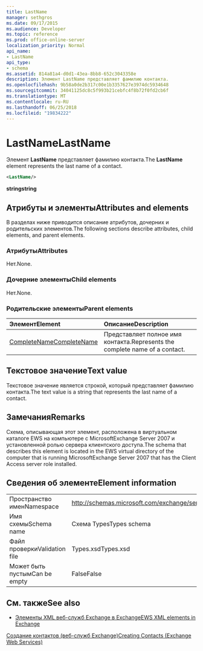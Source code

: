 ```yaml
---
title: LastName
manager: sethgros
ms.date: 09/17/2015
ms.audience: Developer
ms.topic: reference
ms.prod: office-online-server
localization_priority: Normal
api_name:
- LastName
api_type:
- schema
ms.assetid: 814a81a4-d0d1-43ea-8bb8-652c3043358e
description: Элемент LastName представляет фамилию контакта.
ms.openlocfilehash: 9b58a0de2b317c00e1b3357627e3974dc5934648
ms.sourcegitcommit: 34041125dc8c5f993b21cebfc4f8b72f0fd2cb6f
ms.translationtype: MT
ms.contentlocale: ru-RU
ms.lasthandoff: 06/25/2018
ms.locfileid: "19834222"
---
```

# <a name="lastname"></a><span data-ttu-id="05470-103">LastName</span><span class="sxs-lookup"><span data-stu-id="05470-103">LastName</span></span>

<span data-ttu-id="05470-104">Элемент **LastName** представляет фамилию контакта.</span><span class="sxs-lookup"><span data-stu-id="05470-104">The **LastName** element represents the last name of a contact.</span></span> 
  
```xml
<LastName/>
```

 <span data-ttu-id="05470-105">**string**</span><span class="sxs-lookup"><span data-stu-id="05470-105">**string**</span></span>
## <a name="attributes-and-elements"></a><span data-ttu-id="05470-106">Атрибуты и элементы</span><span class="sxs-lookup"><span data-stu-id="05470-106">Attributes and elements</span></span>

<span data-ttu-id="05470-107">В разделах ниже приводится описание атрибутов, дочерних и родительских элементов.</span><span class="sxs-lookup"><span data-stu-id="05470-107">The following sections describe attributes, child elements, and parent elements.</span></span>
  
### <a name="attributes"></a><span data-ttu-id="05470-108">Атрибуты</span><span class="sxs-lookup"><span data-stu-id="05470-108">Attributes</span></span>

<span data-ttu-id="05470-109">Нет.</span><span class="sxs-lookup"><span data-stu-id="05470-109">None.</span></span>
  
### <a name="child-elements"></a><span data-ttu-id="05470-110">Дочерние элементы</span><span class="sxs-lookup"><span data-stu-id="05470-110">Child elements</span></span>

<span data-ttu-id="05470-111">Нет.</span><span class="sxs-lookup"><span data-stu-id="05470-111">None.</span></span>
  
### <a name="parent-elements"></a><span data-ttu-id="05470-112">Родительские элементы</span><span class="sxs-lookup"><span data-stu-id="05470-112">Parent elements</span></span>

|<span data-ttu-id="05470-113">**Элемент**</span><span class="sxs-lookup"><span data-stu-id="05470-113">**Element**</span></span>|<span data-ttu-id="05470-114">**Описание**</span><span class="sxs-lookup"><span data-stu-id="05470-114">**Description**</span></span>|
|:-----|:-----|
|[<span data-ttu-id="05470-115">CompleteName</span><span class="sxs-lookup"><span data-stu-id="05470-115">CompleteName</span></span>](completename.md) <br/> |<span data-ttu-id="05470-116">Представляет полное имя контакта.</span><span class="sxs-lookup"><span data-stu-id="05470-116">Represents the complete name of a contact.</span></span>  <br/> |
   
## <a name="text-value"></a><span data-ttu-id="05470-117">Текстовое значение</span><span class="sxs-lookup"><span data-stu-id="05470-117">Text value</span></span>

<span data-ttu-id="05470-118">Текстовое значение является строкой, который представляет фамилию контакта.</span><span class="sxs-lookup"><span data-stu-id="05470-118">The text value is a string that represents the last name of a contact.</span></span>
  
## <a name="remarks"></a><span data-ttu-id="05470-119">Замечания</span><span class="sxs-lookup"><span data-stu-id="05470-119">Remarks</span></span>

<span data-ttu-id="05470-120">Схема, описывающая этот элемент, расположена в виртуальном каталоге EWS на компьютере с MicrosoftExchange Server 2007 и установленной ролью сервера клиентского доступа.</span><span class="sxs-lookup"><span data-stu-id="05470-120">The schema that describes this element is located in the EWS virtual directory of the computer that is running MicrosoftExchange Server 2007 that has the Client Access server role installed.</span></span>
  
## <a name="element-information"></a><span data-ttu-id="05470-121">Сведения об элементе</span><span class="sxs-lookup"><span data-stu-id="05470-121">Element information</span></span>

|||
|:-----|:-----|
|<span data-ttu-id="05470-122">Пространство имен</span><span class="sxs-lookup"><span data-stu-id="05470-122">Namespace</span></span>  <br/> |http://schemas.microsoft.com/exchange/services/2006/types  <br/> |
|<span data-ttu-id="05470-123">Имя схемы</span><span class="sxs-lookup"><span data-stu-id="05470-123">Schema name</span></span>  <br/> |<span data-ttu-id="05470-124">Схема Types</span><span class="sxs-lookup"><span data-stu-id="05470-124">Types schema</span></span>  <br/> |
|<span data-ttu-id="05470-125">Файл проверки</span><span class="sxs-lookup"><span data-stu-id="05470-125">Validation file</span></span>  <br/> |<span data-ttu-id="05470-126">Types.xsd</span><span class="sxs-lookup"><span data-stu-id="05470-126">Types.xsd</span></span>  <br/> |
|<span data-ttu-id="05470-127">Может быть пустым</span><span class="sxs-lookup"><span data-stu-id="05470-127">Can be empty</span></span>  <br/> |<span data-ttu-id="05470-128">False</span><span class="sxs-lookup"><span data-stu-id="05470-128">False</span></span>  <br/> |
   
## <a name="see-also"></a><span data-ttu-id="05470-129">См. также</span><span class="sxs-lookup"><span data-stu-id="05470-129">See also</span></span>



- [<span data-ttu-id="05470-130">Элементы XML веб-служб Exchange в Exchange</span><span class="sxs-lookup"><span data-stu-id="05470-130">EWS XML elements in Exchange</span></span>](ews-xml-elements-in-exchange.md)


[<span data-ttu-id="05470-131">Создание контактов (веб-служб Exchange)</span><span class="sxs-lookup"><span data-stu-id="05470-131">Creating Contacts (Exchange Web Services)</span></span>](http://msdn.microsoft.com/library/4845917e-70d1-481c-bbd7-011ec6571789%28Office.15%29.aspx)

